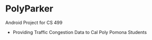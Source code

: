 # PolyParker
Android Project for CS 499
 - Providing Traffic Congestion Data to Cal Poly Pomona Students
